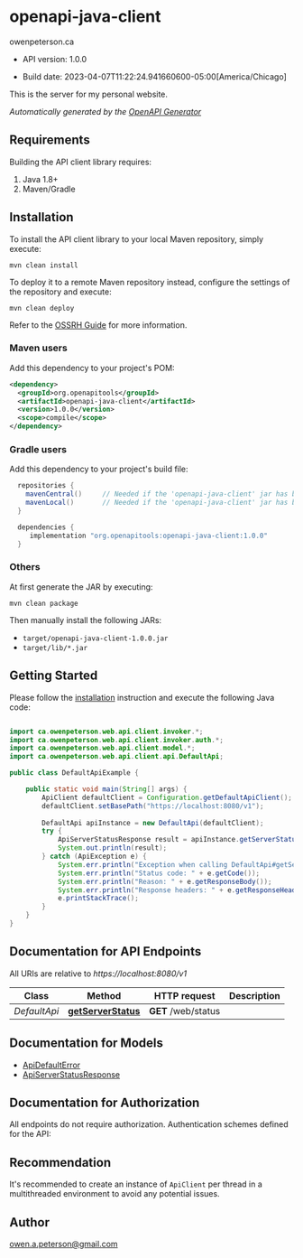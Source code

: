 # openapi-java-client

owenpeterson.ca

- API version: 1.0.0

- Build date: 2023-04-07T11:22:24.941660600-05:00[America/Chicago]

This is the server for my personal website.


*Automatically generated by the [OpenAPI Generator](https://openapi-generator.tech)*

## Requirements

Building the API client library requires:

1. Java 1.8+
2. Maven/Gradle

## Installation

To install the API client library to your local Maven repository, simply execute:

```shell
mvn clean install
```

To deploy it to a remote Maven repository instead, configure the settings of the repository and execute:

```shell
mvn clean deploy
```

Refer to the [OSSRH Guide](http://central.sonatype.org/pages/ossrh-guide.html) for more information.

### Maven users

Add this dependency to your project's POM:

```xml
<dependency>
  <groupId>org.openapitools</groupId>
  <artifactId>openapi-java-client</artifactId>
  <version>1.0.0</version>
  <scope>compile</scope>
</dependency>
```

### Gradle users

Add this dependency to your project's build file:

```groovy
  repositories {
    mavenCentral()     // Needed if the 'openapi-java-client' jar has been published to maven central.
    mavenLocal()       // Needed if the 'openapi-java-client' jar has been published to the local maven repo.
  }

  dependencies {
     implementation "org.openapitools:openapi-java-client:1.0.0"
  }
```

### Others

At first generate the JAR by executing:

```shell
mvn clean package
```

Then manually install the following JARs:

- `target/openapi-java-client-1.0.0.jar`
- `target/lib/*.jar`

## Getting Started

Please follow the [installation](#installation) instruction and execute the following Java code:

```java

import ca.owenpeterson.web.api.client.invoker.*;
import ca.owenpeterson.web.api.client.invoker.auth.*;
import ca.owenpeterson.web.api.client.model.*;
import ca.owenpeterson.web.api.client.api.DefaultApi;

public class DefaultApiExample {

    public static void main(String[] args) {
        ApiClient defaultClient = Configuration.getDefaultApiClient();
        defaultClient.setBasePath("https://localhost:8080/v1");
        
        DefaultApi apiInstance = new DefaultApi(defaultClient);
        try {
            ApiServerStatusResponse result = apiInstance.getServerStatus();
            System.out.println(result);
        } catch (ApiException e) {
            System.err.println("Exception when calling DefaultApi#getServerStatus");
            System.err.println("Status code: " + e.getCode());
            System.err.println("Reason: " + e.getResponseBody());
            System.err.println("Response headers: " + e.getResponseHeaders());
            e.printStackTrace();
        }
    }
}

```

## Documentation for API Endpoints

All URIs are relative to *https://localhost:8080/v1*

Class | Method | HTTP request | Description
------------ | ------------- | ------------- | -------------
*DefaultApi* | [**getServerStatus**](docs/DefaultApi.md#getServerStatus) | **GET** /web/status | 


## Documentation for Models

 - [ApiDefaultError](docs/ApiDefaultError.md)
 - [ApiServerStatusResponse](docs/ApiServerStatusResponse.md)


## Documentation for Authorization

All endpoints do not require authorization.
Authentication schemes defined for the API:

## Recommendation

It's recommended to create an instance of `ApiClient` per thread in a multithreaded environment to avoid any potential issues.

## Author

owen.a.peterson@gmail.com

